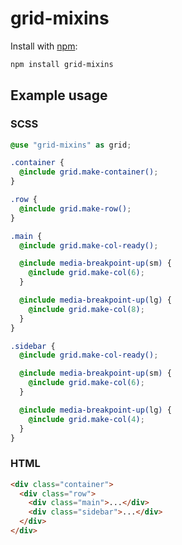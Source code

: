 # grid-mixins

Install with [npm](https://www.npmjs.com/):

```bash
npm install grid-mixins
```

## Example usage

### SCSS

```scss
@use "grid-mixins" as grid;

.container {
  @include grid.make-container();
}

.row {
  @include grid.make-row();
}

.main {
  @include grid.make-col-ready();

  @include media-breakpoint-up(sm) {
    @include grid.make-col(6);
  }

  @include media-breakpoint-up(lg) {
    @include grid.make-col(8);
  }
}

.sidebar {
  @include grid.make-col-ready();

  @include media-breakpoint-up(sm) {
    @include grid.make-col(6);
  }

  @include media-breakpoint-up(lg) {
    @include grid.make-col(4);
  }
}
```

### HTML

```html
<div class="container">
  <div class="row">
    <div class="main">...</div>
    <div class="sidebar">...</div>
  </div>
</div>
```

